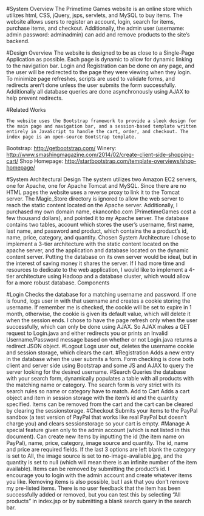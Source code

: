 #System Overview
The Primetime Games website is an online store which utilizes html, CSS, jQuery, jsps, servlets, and MySQL to buy items. The website allows users to register an account, login, search for items, purchase items, and checkout. Additionally, the admin user (username: admin password: adminadmin) can add and remove products to the site’s backend.


#Design Overview
	The website is designed to be as close to a Single-Page Application as possible. Each page is dynamic to allow for dynamic linking to the navigation bar. Login and Registration can be done on any page, and the user will be redirected to the page they were viewing when they login. To minimize page refreshes, scripts are used to validate forms, and redirects aren’t done unless the user submits the form successfully. Additionally all database queries are done asynchronously using AJAX to help prevent redirects.







#Related Works

	The website uses the Bootstrap framework to provide a sleek design for the main page and navigation bar, and a session-based template written entirely in JavaScript to handle the cart, order, and checkout. The index page is an open-source Bootstrap template.
Bootstrap: http://getbootstrap.com/
Winery: http://www.smashingmagazine.com/2014/02/create-client-side-shopping-cart/
Shop Homepage: http://startbootstrap.com/template-overviews/shop-homepage/

#System Architectural Design
	The system utilizes two Amazon EC2 servers, one for Apache, one for Apache Tomcat and MySQL. Since there are no HTML pages the website uses a reverse proxy to link it to the Tomcat server. The Magic_Store directory is ignored to allow the web server to reach the static content located on the Apache server. Additionally, I purchased my own domain name, ekanconbo.com (PrimetimeGames cost a few thousand dollars), and pointed it to my Apache server.
	 The database contains two tables, account which stores the user’s username, first name, last name, and password and product, which contains the a product’s id, name, price, category, and quantity. 
		Chosen System Architecture 
	I chose to implement a 3-tier architecture with the static content located on the apache server, and the application and database located on the dynamic content server. Putting the database on its own server would be ideal, but in the interest of saving money it shares the server.
	If I had more time and resources to dedicate to the web application, I would like to implement a 4-tier architecture using Hadoop and a database cluster, which would allow for a more robust database.
Components

#Login
Checks the database for a matching username and password. If one is found, logs user in with that username and creates a cookie storing the username. If remember me is checked, the cookie will be set to expire in 1 month, otherwise, the cookie is given its default value, which will delete it when the session ends.
I chose to have the page refresh only when the user successfully, which can only be done using AJAX. So AJAX makes a GET request to Login.java and either redirects you or prints an Invalid Username/Password message based on whether or not Login.java returns a redirect JSON object.
#Logout
Logs user out, deletes the username cookie and session storage, which clears the cart.
#Registration
Adds a new entry in the database when the user submits a form. Form checking is done both client and server side using Bootstrap and some JS and AJAX to query the server looking for the desired username.
#Search
Queries the database with your search form, dynamically populates a table with all products with the matching name or category. The search form is very strict with its search rules so name or category have to match.
Add to Cart
Adds a cart object and item in session storage with the item’s id and the quantity specified. Items can be removed from the cart and the cart can be cleared by clearing the sessionstorage.
#Checkout
Submits your items to the PayPal sandbox (a test version of PayPal that works like real PayPal but doesn’t charge you) and clears sessionstorage so your cart is empty.
#Manage
A special feature given only to the admin account (which is not listed in this document). Can create new items by inputting the id (the item name on PayPal), name, price, category, image source and quantity. The id, name and price are required fields. If the last 3 options are left blank the category is set to All, the image source is set to no-image-available.jpg, and the quantity is set to null (which will mean there is an infinite number of the item available).
Items can be removed by submitting the product’s id.
I encourage you to login with the admin account and create whatever items you like. Removing items is also possible, but I ask that you don’t remove my pre-listed items. There is no user feedback that the item has been successfully added or removed, but you can test this by selecting “All products” in index.jsp or by submitting a blank search query in the search bar.
